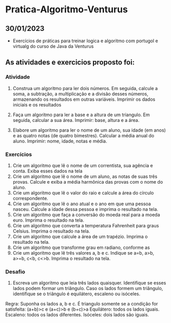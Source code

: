 # Pratica-Algoritmo-Venturus

## 30/01/2023

- Exercícios de práticas para treinar logica e algoritmo com portugol e virtualg do curso de Java da Venturus

## As atividades e exercicios proposto foi:

### Atividade

1.  Construa um algoritmo para ler dois números. Em
    seguida, calcule a soma, a subtração, a multiplicação e a divisão
    desses números, armazenando os resultados em outras variáveis.
    Imprimir os dados iniciais e os resultados

2.  Faça um algoritmo para ler a base e a altura de um
    triangulo. Em seguida, calcular a sua área. Imprimir: base, altura e a
    área.

3.  Elabore um algoritmo para ler o nome de um aluno, sua
    idade (em anos) e as quatro notas (de quatro bimestres). Calcular a
    média anual do aluno. Imprimir: nome, idade, notas e média.

### Exercícios

1. Crie um algoritmo que lê o nome de um correntista, sua agência e
   conta. Exiba esses dados na tela
2. Crie um algoritmo que lê o nome de um aluno, as notas de suas
   três provas. Calcule e exiba a média harmônica das provas com o
   nome do aluno.
3. Crie um algoritmo que lê o valor do raio e calcule a área do círculo
   correspondente.
4. Crie um algoritmo que lê o ano atual e o ano em que uma pessoa
   nasceu. Calcule a idade dessa pessoa e imprima o resultado na tela.
5. Crie um algoritmo que faça a conversão do moeda real para a
   moeda euro. Imprima o resultado na tela.
6. Crie um algoritmo que converta a temperatura Fahrenheit para
   graus Celsius. Imprima o resultado na tela.
7. Crie um algoritmo que calcule a área de um trapézio. Imprima o
   resultado na tela.
8. Crie um algoritmo que transforme grau em radiano, conforme as
9. Crie um algoritmo que lê três valores a, b e c. Indique se a=b, a>b,
   a>=b, c<b, c<>b. Imprima o resultado na tela.

### Desafio

1. Escreva um algoritmo que leia três lados quaisquer. Identifique se esses
   lados podem formar um triângulo. Caso os lados formem um triângulo,
   identifique se o triângulo é equilátero, escaleno ou isóceles.

Regra: Suponha os lados a, b e c.
É triangulo somente se a condição for satisfeita: (a+b)>c e (a+c)>b e (b+c)>a
Equilátero: todos os lados iguais. Escaleno: todos os lados diferentes.
Isóceles: dois lados são iguais.
